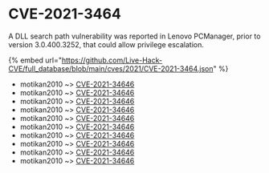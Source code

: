 # CVE-2021-3464

A DLL search path vulnerability was reported in Lenovo PCManager, prior to version 3.0.400.3252, that could allow privilege escalation.

{% embed url="https://github.com/Live-Hack-CVE/full_database/blob/main/cves/2021/CVE-2021-3464.json" %}


* motikan2010 ~> [CVE-2021-34646](https://www.alice-snow.ru/2021/database/cve-2021-3464/cve-2021-34646-motikan2010)
* motikan2010 ~> [CVE-2021-34646](https://www.alice-snow.ru/2021/database/cve-2021-3464/cve-2021-34646-motikan2010)
* motikan2010 ~> [CVE-2021-34646](https://www.alice-snow.ru/2021/database/cve-2021-3464/cve-2021-34646-motikan2010)
* motikan2010 ~> [CVE-2021-34646](https://www.alice-snow.ru/2021/database/cve-2021-3464/cve-2021-34646-motikan2010)
* motikan2010 ~> [CVE-2021-34646](https://www.alice-snow.ru/2021/database/cve-2021-3464/cve-2021-34646-motikan2010)
* motikan2010 ~> [CVE-2021-34646](https://www.alice-snow.ru/2021/database/cve-2021-3464/cve-2021-34646-motikan2010)
* motikan2010 ~> [CVE-2021-34646](https://www.alice-snow.ru/2021/database/cve-2021-3464/cve-2021-34646-motikan2010)
* motikan2010 ~> [CVE-2021-34646](https://www.alice-snow.ru/2021/database/cve-2021-3464/cve-2021-34646-motikan2010)
* motikan2010 ~> [CVE-2021-34646](https://www.alice-snow.ru/2021/database/cve-2021-3464/cve-2021-34646-motikan2010)
* motikan2010 ~> [CVE-2021-34646](https://www.alice-snow.ru/2021/database/cve-2021-3464/cve-2021-34646-motikan2010)